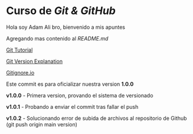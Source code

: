 # Curso de _Git & GitHub_

Hola soy Adam Ali bro, bienvenido a mis apuntes

Agregando mas contenido al _README.md_

[Git Tutorial](https://jonmircha.com/git)

[Git Version Explanation](https://semver.org)

[Gitignore.io](https://www.toptal.com/developers/gitignore)

Este commit es para oficializar nuestra version **1.0.0**

**v1.0.0** - Primera version, provando el sistema de versionado

**v1.0.1** - Probando a enviar el commit tras fallar el push

**v1.0.2** - Solucionando error de subida de archivos al repositorio de Github (git push origin main version)
